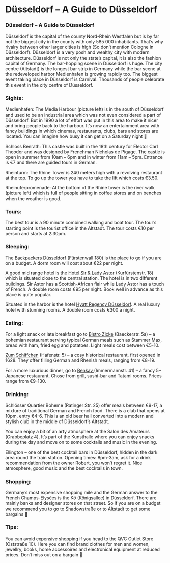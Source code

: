 # Düsseldorf – A Guide to Düsseldorf

[](http://www.jabbalab.com/blog/wp-content/uploads/2011/06/d%C3%BCsseldorf.jpg)

### Düsseldorf – A Guide to Düsseldorf

Düsseldorf is the capital of the county Nord-Rhein Westfalen but is by far not the biggest city in the county with only 585 000 inhabitants. That’s why rivalry between other larger cities is high (So don’t mention Cologne in Düsseldorf). Düsseldorf is a very posh and wealthy city with modern architecture. Düsseldorf is not only the state’s capital, it is also the fashion capital of Germany. The bar-hopping scene in Düsseldorf is huge. The city centre (Altstadt) is the longest bar strip in Germany while the bar scene at the redeveloped harbor Medienhafen is growing rapidly too. The biggest event taking place in Düsseldorf is Carnival. Thousands of people celebrate this event in the city centre of Düsseldorf.

### Sights:

[](http://www.jabbalab.com/blog/wp-content/uploads/2011/10/Medienhafen.jpeg)Medienhafen: The Media Harbour (picture left) is in the south of Düsseldorf and used to be an industrial area which was not even considered a part of Düsseldorf. But in 1990 a lot of effort was put in this area to make it nicer and bring people back to the harbour. It’s now an entertainment area with fancy buildings in which cinemas, restaurants, clubs, bars and stores are located. You can imagine how busy it can get on a Saturday night 🙂

Schloss Benrath: This castle was built in the 18th century for Elector Carl Theodor and was designed by Frenchman Nicholas de Pigage. The castle is open in summer from 10am – 6pm and in winter from 11am – 5pm. Entrance is €7 and there are guided tours in German.

Rheinturm: The Rhine Tower is 240 meters high with a revolving restaurant at the top. To go up the tower you have to take the lift which costs €3.50.

[](http://www.jabbalab.com/blog/wp-content/uploads/2011/10/Rheinufer.jpg)Rheinuferpromenade: At the bottom of the Rhine tower is the river walk (picture left) which is full of people sitting in coffee stores and on benches when the weather is good.

### Tours:

The best tour is a 90 minute combined walking and boat tour. The tour’s starting point is the tourist office in the Altstadt. The tour costs €10 per person and starts at 2:30pm.

### Sleeping:

The [Backpackers Düsseldorf](http://www.backpackers-duesseldorf.de/) (Fürstenwall 180) is the place to go if you are on a budget. A dorm room will cost about €22 per night.

A good mid range hotel is the [Hotel Sir & Lady Astor](http://www.sir-astor.de/) (Kurfürstenstr. 18) which is situated close to the central station. The hotel is in two different buildings. Sir Astor has a Scottish-African flair while Lady Astor has a touch of French. A double room costs €95 per night. Book well in advance as this place is quite popular.

Situated in the harbor is the hotel [Hyatt Regency Düsseldorf](http://dusseldorf.regency.hyatt.com/hyatt/hotels/index.jsp?language=de). A real luxury hotel with stunning rooms. A double room costs €300 a night.

### Eating:

For a light snack or late breakfast go to [Bistro Zicke](http://www.bistro-zicke.de/) (Baeckerstr. 5a) – a bohemian restaurant serving typical German meals such as Stammer Max, bread with ham, fried egg and potatoes. Light meals cost between €5-10.

[Zum Schiffchen](http://www.brauerei-zum-schiffchen.de/) (Hafenstr. 5) – a cosy historical restaurant, first opened in 1628. They offer filling German and Rhenish meals, ranging from €8-19.

For a more luxurious dinner, go to [Benkay ](http://www.nikko-hotel.de/dining/benkay-de.html)(Immermannstr. 41) – a fancy 5* Japanese restaurant. Chose from grill, sushi-bar and Tatami rooms. Prices range from €9-130.

### Drinking:

Schlösser Quartier Boheme (Ratinger Str. 25) offer meals between €9-17, a mixture of traditional German and French food. There is a club that opens at 10pm, entry €4-6. This is an old beer hall converted into a modern and stylish club in the middle of Düsseldorf’s Altstadt.

You can enjoy a bit of an arty atmosphere at the Salon des Amateurs (Grabbeplatz 4). It’s part of the Kunsthalle where you can enjoy snacks during the day and move on to some cocktails and music in the evening.

Ellington – one of the best cocktail bars in Düsseldorf, hidden in the dark area round the train station. Opening times: 8pm-3am, ask for a drink recommendation from the owner Robert, you won’t regret it. Nice atmosphere, good music and the best cocktails in town.

### Shopping:

Germany’s most expensive shopping mile and the German answer to the French Champs-Élysées is the Kö (Königsallee) in Düsseldorf. There are mainly banks and designer stores on that street. So if you are on a budget we recommend you to go to Shadowstraße or to Altstadt to get some bargains 🙂

### Tips:

You can avoid expensive shopping if you head to the QVC Outlet Store (Oststraße 10). Here you can find brand clothes for men and women, jewellry, books, home accessoires and electronical equipment at reduced prices. Don’t miss out on a bargain 🙂
